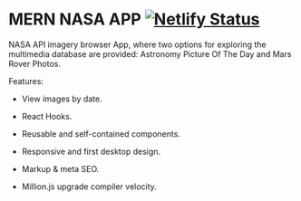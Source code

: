 # MERN NASA APP [![Netlify Status](https://api.netlify.com/api/v1/badges/309d1ba0-b7c2-4701-bb74-84b410160197/deploy-status?branch=main)](https://spa-portfolio.netlify.app/) #

NASA API imagery browser App, where two options for exploring the multimedia database are provided: Astronomy Picture Of The Day and Mars Rover Photos.

Features:

* View images by date.

* React Hooks.

* Reusable and self-contained components.

* Responsive and first desktop design.

* Markup & meta SEO.

* Million.js upgrade compiler velocity.